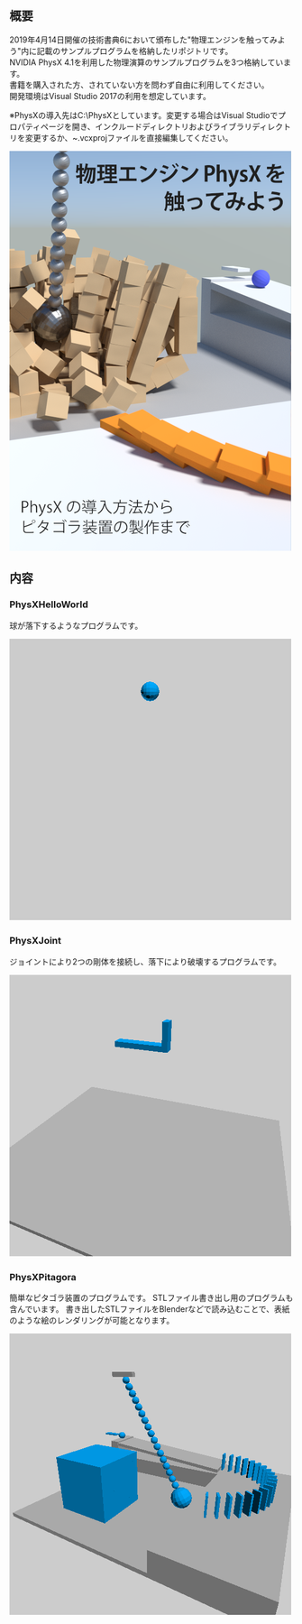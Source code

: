 ## 概要
2019年4月14日開催の技術書典6において頒布した"物理エンジンを触ってみよう"内に記載のサンプルプログラムを格納したリポジトリです。  
NVIDIA PhysX 4.1を利用した物理演算のサンプルプログラムを3つ格納しています。  
書籍を購入された方、されていない方を問わず自由に利用してください。  
開発環境はVisual Studio 2017の利用を想定しています。

※PhysXの導入先はC:\PhysXとしています。変更する場合はVisual Studioでプロパティページを開き、インクルードディレクトリおよびライブラリディレクトリを変更するか、~.vcxprojファイルを直接編集してください。

![cover](./cover.png)  

## 内容
### PhysXHelloWorld  

球が落下するようなプログラムです。

![PhysXHelloWorld_gif](./gif/PhysXHelloWorld.gif)  

### PhysXJoint

ジョイントにより2つの剛体を接続し、落下により破壊するプログラムです。

![PhysXHelloWorld_gif](./gif/PhysXJoint.gif)  

### PhysXPitagora

簡単なピタゴラ装置のプログラムです。
STLファイル書き出し用のプログラムも含んでいます。
書き出したSTLファイルをBlenderなどで読み込むことで、表紙のような絵のレンダリングが可能となります。

![PhysXHelloWorld_gif](./gif/PhysXPitagora.gif)  

